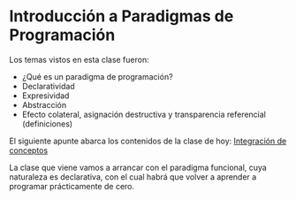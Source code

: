 # Introducción a Paradigmas de Programación

Los temas vistos en esta clase fueron:
- ¿Qué es un paradigma de programación?
- Declaratividad
- Expresividad
- Abstracción
- Efecto colateral, asignación destructiva y transparencia referencial (definiciones)

El siguiente apunte abarca los contenidos de la clase de hoy: [Integración de conceptos](https://docs.google.com/document/d/1QP1ftd6jvAlVZOAsVPJ_1I0O7WW9MaIrn6zfW-iJdrY)

La clase que viene vamos a arrancar con el paradigma funcional, cuya naturaleza es declarativa, con el cual habrá que volver a aprender a programar prácticamente de cero.
